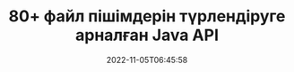 ---
############################# Static ############################
layout: "product"
date: 2022-11-05T06:45:58
draft: false

product: "Conversion"
product_tag: "conversion"
platform: Java
platform_tag: java

############################# Head ############################
head_title: "Java Құжатты түрлендіру API | PDF Word Excel PPTX HTML кескіндерін түрлендіру"
head_description: "Java Құжатты түрлендіру API. PDF Word DOC DOCX, Excel электрондық кестелері PPT PPTX, HTML, PSD, MPT MPP, MSG EMLX электрондық поштасы, AutoCAD және кескін файл пішімдерін түрлендіру."

############################# Header ############################
title: "80+ файл пішімдерін түрлендіруге арналған Java API"
description: "Ешбір сыртқы бағдарламалық құралды орнатпай, құжат пен кескінді түрлендіру функционалдығын Java қолданбаларына біріктіруге арналған қарапайым API."
button:
    enable: true
    icon: "fas fa-arrow-down"
    label: "Тегін сынақ нұсқасын жүктеп алыңыз"
    link: "https://downloads.groupdocs.com/conversion/java"

############################# SubMenu ############################
submenu:
    enable: true
    
    left:
        img_alt: "GroupDocs.Conversion for Java"
        image: "https://www.groupdocs.cloud/templates/groupdocs/images/product-logos/groupdocs-conversion-java.png"
        product: "GroupDocs.Conversion"
        platform: "Java"

    middle:
        button:
            # button loop
            - link: "#overview"
              text: "Шолу"

            # button loop
            - link: "#features"
              text: "Ерекше өзгешеліктері"

            # button loop
            - link: "#support"
              text: "Қолдау"

            # button loop
            - link: "https://products.groupdocs.app/conversion"
              text: "Тікелей демо"

            # button loop
            - link: "https://purchase.groupdocs.com/pricing/conversion/java"
              text: "Баға белгілеу"

    right:
        link_download: "https://downloads.groupdocs.com/conversion"
        link_learn: "https://docs.groupdocs.com/conversion/java/"
        link_buy: "https://purchase.groupdocs.com"

############################# Overview ############################
overview:
    enable: true
    content: |
      GroupDocs.Conversion for Java қосымша бағдарламалық құралды орнатуды қажет етпей-ақ Java қолданбаларында кескіндер мен құжат пішімдерін көрсету үшін құжаттарды түрлендіру API интерфейстерінің қуатты жинағын біріктіреді. Ол нақты мәтінді, жоғары дәлдіктегі шығысты беру кезінде құжаттарды қарау сапасын жақсарту үшін құжаттарды табиғи түрде растризациялайды және оларды SVG+HTML+CSS түрлендіреді. Құжатты көрсету API пайдалану – PDF, HTML, XML, Microsoft Office Word, Excel жұмыс парақтарын, PowerPoint презентацияларын, Outlook электрондық пошталарын, Visio диаграммаларын, Жобаны, метафайлдарды, кескіндерді және әртүрлі басқа файл пішімдерін оңай және азырақ бағдарламалау қаупімен жылдам қараңыз. Сондай-ақ, ол парольмен қорғалған файлдарды көрсете алады және рендерингтен кейін HTML, кескін немесе PDF пішіні ретінде құжат көрінісін алуға мүмкіндік береді. Біздің файлды түрлендіру кітапханамыз өте теңшеуге болады, себебі ол бүкіл құжатты көрсетуге немесе процесті жылдамдату үшін оны ішінара көрсетуге мүмкіндік береді. Java API үшін GroupDocs.Conversion арқылы сіз беттерді, электрондық кестедегі нақты ұяшық ауқымын көре аласыз немесе тіпті PDF және CAD сияқты пішімдерде жеке құжат қабатын көрсете аласыз.

      GroupDocs.Conversion for Java API қолдау көрсетілетін файл пішімдері үшін аннотация немесе түсініктемесіз/аннотациясыз құжаттарды көрсетуге мүмкіндік береді. Ол сонымен қатар пайдаланушы қаріп каталогтарын қосуға және FileType, Extension, Name, PageCount және т.б. сияқты негізгі құжат ақпаратын шығаруға мүмкіндік береді.
    tabs:
      enable: true
      
      ## TAB ONE ##
      tab_one:
        description: |
          Төменде GroupDocs.Conversion for Java шолуы берілген:
        
        right:
          enable: true
          icon: "fab fa-html5"
          title: "Шолу"
          content: |
            * Файл түрін автоматты түрде анықтау
            * Құжаттарды түрлендіру
            * Презентацияларды түрлендіру
            * Электрондық кестелерді түрлендіру
            * Растрлық кескіндерді түрлендіру
            * PDF құжаттарын түрлендіру
            * Басқа пішімдерді түрлендіру
            * Су таңбасын қолданыңыз
            * Файл құпия сөзін көрсетіңіз
            * Түрлендіруді теңшеу

      ## TAB TWO ##
      tab_two:
        description: |
          GroupDocs.Conversion for Java барлық танымал және жиі қолданылатын [құжат файлы пішімдері] (https://docs.groupdocs.com/conversion/net/supported-document-formats/) арасында түрлендіруді қолдайды.

        left:
          enable: true
          table:
            # table loop
            - title: "Қайдан түрлендіру:"
              content: |
                * **Құжаттар**: DOC, DOCX, DOCM, DOT, DOTX, DOTM, RTF, TXT, ODT, OTT
                * **Электрондық кестелер**: XLS, XLSX, XLSM, XLSB, CSV, XLS2003, ODS, TSV, XLT, XLTX, XLTM, XLAM, FODS, SXC
                * **Презентациялар**: PPT, PPTX, PPS, PPSX, ODP, POT, POTX, POTM, PPTM, PPSM, FODP
                * **Суреттер**: TIF, TIFF, JPG, JPEG, PNG, GIF, BMP, ICO, DIB, JPC, JPEG-LS, JPEG2000
                * **Портативті**: PDF, XPS, OXPS, EPUB
                * **HTML**: HTM, HTML, MHTML
                * **Метафайлдар**: EMZ, WMZ
                * **PhotoShop**: PSD
                * **Жоба**: MPP, MPT, MPX
                * ** Болжам**: PST, OST
                * **Электрондық пошта**: MSG, EML, EMLX
                * **Диаграммалар**: VSD, VSDX, VSDM, VSS, VSSM, VST, VSTM, VSX, VTX, VDW, VDX, SVG, SVGZ
                * **AutoCAD**: DXF, DWG, DWF, STL, IFC, DWT
                * **PostScript**: EPS, PS, PSL, CGM
                * **CorelDRAW**: CDR, CMX
                * **Басқа**: VCF, PLT, LGS, OTG, MD, AI, LOG

        right:
          enable: true
          table:
            # table loop
            - title: "Келесіге түрлендіру:"
              content: |
                * **Құжаттар**: DOC, DOCX, DOCM, DOT, DOTX, DOTM, RTF, TXT, ODT, OTT
                * **Электрондық кестелер**: XLS, XLSX, XLSM, XLSB, CSV, XLS2003, TSV, XLTX, ODS, XLAM, FODS, DIF, SXC
                * **Презентациялар**: PPT, PPTX, PPS, PPSX, ODP, POTX, POTM, PPTM, PPSM, FODP
                * **Суреттер**: TIF, TIFF, JPG, JPEG, PNG, GIF, BMP, ICO, JPEG2000
                * **Метафайлдар**: EMF, WMF, EMZ, WMZ
                * **Диаграммалар**: SVGZ
                * ** Портативті**: PDF, XPS
                * **HTML**: HTM, HTML, MHTML
                * **Басқа**: MD

      ## TAB THREE ##
      tab_three:
        description: |
          GroupDocs.Conversion for Java келесі операциялық жүйелерді, жақтауларды және пакет менеджерлерін қолдайды:
      
        left:
          enable: true
          table:
            # table loop
            - icon: "fab fa-windows"
              title: "Операциялық жүйелер"
              content: |
                Windows Desktop, Windows Server, Linux, MacOS

            # table loop
            - icon: "fas fa-code"
              title: "Қолдау көрсетілетін жақтаулар"
              content: |
                Java runtime: J2SE 6.0 and above

        right:
          enable: true
          table:
            # table loop
            - icon: "fas fa-box"
              title: "Пакет менеджері"
              content: |
                Maven

            # table loop
            - icon: "fas fa-tools"
              title: "Пакет менеджері"
              content: |
                NetBeans, Intellij IDEA, Eclipse, etc.

############################# Features ############################
features:
    enable: true
    title: "GroupDocs.Conversion for Java мүмкіндіктері"

    feature:
      # feature loop
      - icon: "fas fa-copy"
        content: "Оңай интеграция және есептелген лицензиялау"

      # feature loop
      - icon: "fas fa-eye"
        content: "Сөздерге, слайдтарға немесе ұяшықтарға түрлендіру кезінде әдепкі масштабтау опциясын орнатыңыз"

      # feature loop
      - icon: "fas fa-bolt"
        content: "Барлық танымал растрлық кескін пішіміне түрлендіру/түрлендіру және кескіннің DPI, биіктігі мен енін тағайындау"
      
      # feature loop
      - icon: "fas fa-file-powerpoint"
        content: "PDF және кескінді сұр реңкке түрлендіру және Интернетке арналған PDF құжатын сызықтыққа айналдыру"

      # feature loop
      - icon: "fas fa-code"
        content: "Word бағдарламасында PDF/XPS түрлендіруге бетбелгі деңгейін, тақырып деңгейін және кеңейтілген деңгейді көрсетіңіз"

      # feature loop
      - icon: "fas fa-cloud"
        content: "Мәтіннің артында көрсету үшін түрлендірілген құжатта су таңбасын конфигурациялаңыз және орналастырыңыз"

      # feature loop
      - icon: "fas fa-remove-format"
        content: "Электрондық поштадан түрлендіру кезінде электрондық пошта тақырыбын көрсетіңіз"

      # feature loop
      - icon: "fas fa-comment-slash"
        content: "Теңшелетін қаріп каталогтарын орнатыңыз және құжатты түрлендіру кезінде қаріпті анық жүктеңіз/алмастырыңыз"

      # feature loop
      - icon: "fas fa-location-arrow"
        content: "Құжаттар, слайдтар және электрондық кестелерді түрлендіру үшін жетіспейтін қаріптерді ауыстыру үшін әдепкі қаріпті орнату"

      # feature loop
      - icon: "fas fa-border-all"
        content: ""

      # feature loop
      - icon: "fas fa-wrench"
        content: "Тор сызықтары бар электрондық кестені түрлендіру және түрлендіру кезінде слайдтардан түсініктемелерді жою"

      # feature loop
      - icon: "fas fa-columns"
        content: "Арнайы құжат беттерін PDF пішімі ретінде түрлендіру және электрондық кестелердегі нақты ұяшық ауқымын түрлендіру"

      # feature loop
      - icon: "fas fa-file-word"
        content: "Электрондық кестелерді түрлендіру кезінде жасырын парақтарды көрсету және бос жолдар мен бағандарды өткізіп жіберу"

      # feature loop
      - icon: "fas fa-envelope"
        content: "Құжаттың жалпы беттерін санау және түрлендіру кезінде құпия сөзді қорғалмаған құжатқа орнату"

      # feature loop
      - icon: "fas fa-print"
        content: "PDF файлынан аннотациялар мен ендірілген файлдарды жою опциясы"

      # feature loop
      - icon: "fas fa-file-archive"
        content: "HTML-ге түрлендіру кезінде HTML 5-мен үйлесімді белгілеу жасаңыз"

      # feature loop
      - icon: "fas fa-lock"
        content: "Дереккөз түрін автоматты түрде анықтау және ағыннан түрлендіру кезінде барлық мүмкін түрлендірулерді қайтару"

      # feature loop
      - icon: "fas fa-file-code"
        content: "PDF немесе HTML түрлендіру кезінде әр бетті бөлек ағында қайтару мүмкіндігі"
      
      # feature loop
      - icon: "fas fa-fill-drip"
        content: "Word бағдарламасынан түрлендіру кезінде белгілеуді, түсініктемелерді көрсету/жасыру және өзгертулерді бақылау"

      # feature loop
      - icon: "fas fa-file-excel"
        content: "DOCX-тен Tiff G3-ке көлеңкелеу опциясымен түрлендіру"

      # feature loop
      - icon: "fas fa-heading"
        content: "CAD құжатынан түрлендіру кезінде арнайы макеттерді түрлендіру"

      # feature loop
      - icon: "fas fa-project-diagram"
        content: "Түрлендірілген құжатты файлға сақтау кезінде автоматты атау"

      # feature loop
      - icon: "fas fa-cube"
        content: "Есептелген лицензиялау API пайдалану негізінде есептелуге қолдау көрсетіледі"

      # feature loop
      - icon: "fab fa-uncharted"
        content: "Диаграммаларды мәтінді өңдеу файл пішіміне түрлендіру"
      
      # feature loop
      - icon: "fab fa-uncharted"
        content: "HTML мәтінін Word өңдеу құжатына түрлендіру кезінде бет нөмірлерін қосыңыз"

      # feature loop
      - icon: "fab fa-uncharted"
        content: "XML құжаттарын түрлендірусіз кез келген пішімге түрлендіру"

      # feature loop
      - icon: "fab fa-uncharted"
        content: "Файлды түрлендіру барысын (Бастау, Аяқтау) тікелей клиенттік қолданбадан бақылаңыз"

    more_feature:
      # more_feature_loop
      - title: "Java көмегімен құжат форматын оңай түрлендіру"
        content: |
          GroupDocs.Conversion for Java API арқылы көптеген құжат түрлерінің файл пішімін түрлендіруге болады. Мұнда сізге Java көмегімен негізгі құжат түрлендіруді орындау үшін бірнеше код жолы ұсынылады.  
            
          {features.more_feature.step1} 
          {features.more_feature.step2} 
          {features.more_feature.step3} 
            
          ```java    
           // Түрлендіру үшін DOCX бастапқы файлын жүктеңіз
          Converter converter = new Converter("input.docx");
          // PDF мақсатты пішіміне түрлендіру опцияларын дайындаңыз
          ConvertOptions convertOptions = new FileType().fromExtension("pdf").getConvertOptions();
          // PDF пішіміне түрлендіру
          converter.convert("output.pdf", convertOptions);
          ```
            
      # more_feature_loop
      - title: "Құжатты URL мекенжайынан немесе түрлендіру жолынан оқыңыз"
        content: "GroupDocs.Conversion for Java API пайдалану арқылы кіріс құжатын файл жолынан, сондай-ақ URL мекенжайынан оқуға болады. Шығарылған құжатты файл ретінде сақтауға немесе шығысты тікелей ағынға жіберуге болады."

      # more_feature_loop
      - title: "Кешенді техникалық қолдау"
        content: |
          GroupDocs.Conversion for Java — Java негізіндегі қолданбаларға оңай біріктіруге болатын қарапайым және нақты API. Дегенмен, сізді тез арада іске қосу үшін біз оңай орындалатын код үлгілерін және жан-жақты API құжаттамасын ұсынамыз.  
            
          * PdfA_1A
          * PdfA_1B
          * PdfA_2A
          * PdfA_3A
          * PdfA_2B
          * PdfA_2U
          * PdfA_3B
          * PdfA_3U
          * v1_3
          * v1_4
          * v1_5
          * v1_6
          * v1_7
          * PdfX_1A
          * PdfX3

############################# Support ############################
support:
    enable: true

############################# Solutions ############################
solutions:
    enable: true
    title: "GroupDocs.Conversion басқа танымал әзірлеу орталары үшін құжаттарды түрлендіру API интерфейстерін ұсынады"

    solution:
        # solution loop
        - img_alt: ".NET үшін GroupDocs.Conversion"
          image: "https://www.groupdocs.cloud/templates/groupdocs/images/product-logos/groupdocs-conversion-net.png"
          product: "GroupDocs.Conversion"
          platform: ".NET"
          link: "/конверсия/нетто/"

############################# Back to top ###############################
back_to_top:
  enable: true
---